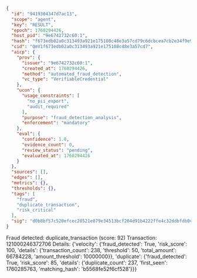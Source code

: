 ```json
{
  "id": "9419304347d7ac13",
  "scope": "agent",
  "key": "RESULT",
  "epoch": 1760294426,
  "host_pid": "9e6742732c60:1",
  "hash": "f673edb02a0c313493a921e175108c48e3a57cd79c6dcbcea7cb2e34f9e94e8f",
  "cid": "QmV1f673edb02a0c313493a921e175108c48e3a57cd7",
  "aicp": {
    "prov": {
      "issuer": "9e6742732c60:1",
      "created_at": 1760294426,
      "method": "automated_fraud_detection",
      "vc_type": "VerifiableCredential"
    },
    "ucon": {
      "usage_constraints": [
        "no_pii_export",
        "audit_required"
      ],
      "purpose": "fraud_detection_analysis",
      "enforcement": "mandatory"
    },
    "eval": {
      "confidence": 1.0,
      "evidence_count": 0,
      "review_status": "pending",
      "evaluated_at": 1760294426
    }
  },
  "sources": [],
  "edges": [],
  "metrics": {},
  "thresholds": {},
  "tags": [
    "fraud",
    "duplicate_transaction",
    "risk_critical"
  ],
  "sig": "d0b8bf57c520efcec28521e079e34513bcf204d91b4222ffe4c32ddbfdb0cb7e"
}
```

Fraud detected: duplicate_transaction (score: 92)
Transaction: 121000246372706
Details: {'velocity': {'fraud_detected': True, 'risk_score': 100, 'details': {'transaction_count': 238, 'threshold': 50, 'total_amount': 66784228, 'amount_threshold': 10000000}}, 'duplicate': {'fraud_detected': True, 'risk_score': 85, 'details': {'duplicate_count': 237, 'first_seen': 1760285763, 'matching_hash': 'b5568fe52f6cf528'}}}